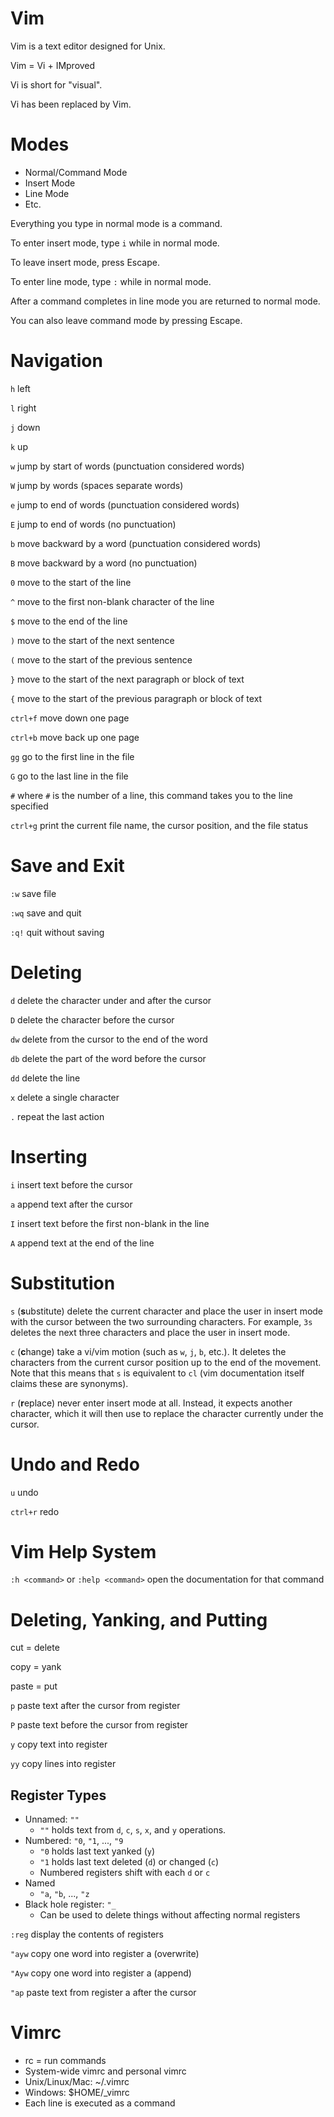 # Vim

Vim is a text editor designed for Unix.

Vim = Vi + IMproved

Vi is short for "visual".

Vi has been replaced by Vim.

# Modes

- Normal/Command Mode
- Insert Mode
- Line Mode
- Etc.

Everything you type in normal mode is a command.

To enter insert mode, type `i` while in normal mode.

To leave insert mode, press Escape.

To enter line mode, type `:` while in normal mode.

After a command completes in line mode you are returned to normal mode.

You can also leave command mode by pressing Escape.

# Navigation

`h` left

`l` right

`j` down

`k` up

`w` jump by start of words (punctuation considered words)

`W` jump by words (spaces separate words)

`e` jump to end of words (punctuation considered words)

`E` jump to end of words (no punctuation)

`b` move backward by a word (punctuation considered words)

`B` move backward by a word (no punctuation)

`0` move to the start of the line

`^` move to the first non-blank character of the line

`$` move to the end of the line

`)` move to the start of the next sentence

`(` move to the start of the previous sentence

`}` move to the start of the next paragraph or block of text

`{` move to the start of the previous paragraph or block of text

`ctrl+f` move down one page

`ctrl+b` move back up one page

`gg` go to the first line in the file

`G` go to the last line in the file

`#` where `#` is the number of a line, this command takes you to the line specified

`ctrl+g` print the current file name, the cursor position, and the file status

# Save and Exit

`:w` save file

`:wq` save and quit

`:q!` quit without saving

# Deleting

`d` delete the character under and after the cursor

`D` delete the character before the cursor

`dw` delete from the cursor to the end of the word

`db` delete the part of the word before the cursor

`dd` delete the line

`x` delete a single character

`.` repeat the last action

# Inserting

`i` insert text before the cursor

`a` append text after the cursor

`I` insert text before the first non-blank in the line

`A` append text at the end of the line

# Substitution

`s` (**s**ubstitute) delete the current character and place the user in insert mode with the cursor between the two surrounding characters. For example, `3s` deletes the next three characters and place the user in insert mode.

`c` (**c**hange) take a vi/vim motion (such as `w`, `j`, `b`, etc.). It deletes the characters from the current cursor position up to the end of the movement. Note that this means that `s` is equivalent to `cl` (vim documentation itself claims these are synonyms).

`r` (**r**eplace) never enter insert mode at all. Instead, it expects another character, which it will then use to replace the character currently under the cursor.

# Undo and Redo

`u` undo

`ctrl+r` redo

# Vim Help System

`:h <command>` or `:help <command>` open the documentation for that command

# Deleting, Yanking, and Putting

cut = delete

copy = yank

paste = put

`p` paste text after the cursor from register

`P` paste text before the cursor from register

`y` copy text into register

`yy` copy lines into register

## Register Types

- Unnamed: `""`
  - `""` holds text from `d`, `c`, `s`, `x`, and `y` operations.
- Numbered: `"0`, `"1`, ..., `"9`
  - `"0` holds last text yanked (`y`)
  - `"1` holds last text deleted (`d`) or changed (`c`)
  - Numbered registers shift with each `d` or `c`
- Named
  - `"a`, `"b`, ..., `"z`
- Black hole register: `"_`
  - Can be used to delete things without affecting normal registers

`:reg` display the contents of registers

`"ayw` copy one word into register a (overwrite)

`"Ayw` copy one word into register a (append)

`"ap` paste text from register a after the cursor

# Vimrc

- rc = run commands
- System-wide vimrc and personal vimrc
- Unix/Linux/Mac: ~/.vimrc
- Windows: $HOME/_vimrc
- Each line is executed as a command

